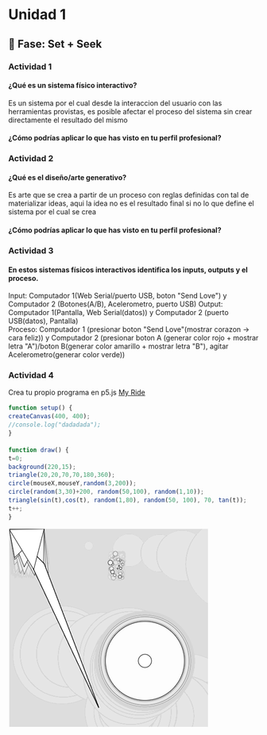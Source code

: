 # Unidad 1

## 🔎 Fase: Set + Seek

### Actividad 1
#### ¿Qué es un sistema físico interactivo?  
Es un sistema por el cual desde la interaccion del usuario con las herramientas provistas, es posible afectar el proceso del sistema sin crear directamente el resultado del mismo  
#### ¿Cómo podrías aplicar lo que has visto en tu perfil profesional?  
  
### Actividad 2  
#### ¿Qué es el diseño/arte generativo?  
Es arte que se crea a partir de un proceso con reglas definidas con tal de materializar ideas, aqui la idea no es el resultado final si no lo que define el sistema por el cual se crea
#### ¿Cómo podrías aplicar lo que has visto en tu perfil profesional?  
  
### Actividad 3  
#### En estos sistemas físicos interactivos identifica los inputs, outputs y el proceso.  
Input: Computador 1(Web Serial/puerto USB, boton "Send Love") y Computador 2 (Botones(A/B), Acelerometro, puerto USB) 
Output: Computador 1(Pantalla, Web Serial(datos)) y Computador 2 (puerto USB(datos), Pantalla)   
Proceso: Computador 1 (presionar boton "Send Love"(mostrar corazon -> cara feliz)) y Computador 2 
(presionar boton A (generar color rojo + mostrar letra "A")/boton B(generar color amarillo + mostrar letra "B"), agitar Acelerometro(generar color verde))  
  
### Actividad 4  
Crea tu propio programa en p5.js 
[My Ride](https://editor.p5js.org/RonEduPraGar/sketches/i-uNj39De)  

  ``` js
function setup() {
  createCanvas(400, 400);
  //console.log("dadadada");
}

function draw() {
  t=0;
  background(220,15);
  triangle(20,20,70,70,180,360);
  circle(mouseX,mouseY,random(3,200));
  circle(random(3,30)+200, random(50,100), random(1,10));
  triangle(sin(t),cos(t), random(1,80), random(50, 100), 70, tan(t));
  t++;
}
  ```
![codigo en funcion](unidad-1/image.png)



